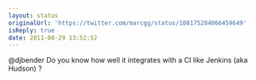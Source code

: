 ```yaml
---
layout: status
originalUrl: 'https://twitter.com/marcgg/status/108175284066459649'
isReply: true
date: 2011-08-29 13:52:52
---
```


@djbender Do you know how well it integrates with a CI like Jenkins (aka Hudson) ?
